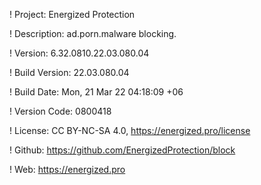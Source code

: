 ! Project: Energized Protection

! Description: ad.porn.malware blocking.

! Version: 6.32.0810.22.03.080.04

! Build Version: 22.03.080.04

! Build Date: Mon, 21 Mar 22 04:18:09 +06

! Version Code: 0800418

! License: CC BY-NC-SA 4.0, https://energized.pro/license

! Github: https://github.com/EnergizedProtection/block

! Web: https://energized.pro
